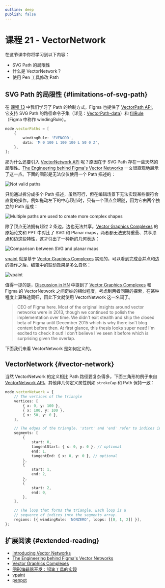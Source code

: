 ```yaml
---
outline: deep
publish: false
---
```


# 课程 21 - VectorNetwork

在这节课中你将学习到以下内容：

-   SVG Path 的局限性
-   什么是 VectorNetwork？
-   使用 Pen 工具修改 Path

## SVG Path 的局限性 {#limitations-of-svg-path}

在 [课程 13] 中我们学习了 Path 的绘制方式。Figma 也提供了 [VectorPath API]，它支持 SVG Path 的路径命令子集（详见：[VectorPath-data]）和 [fillRule]（Figma 中称作 windingRule）。

```ts
node.vectorPaths = [
    {
        windingRule: 'EVENODD',
        data: 'M 0 100 L 100 100 L 50 0 Z',
    },
];
```

那为什么还要引入 [VectorNetwork API] 呢？原因在于 SVG Path 存在一些天然的局限性。[The Engineering behind Figma's Vector Networks] 一文很直观地展示了这一点。下面的图形是无法仅仅使用一个 Path 描述的：

![Not valid paths](https://alexharri.com/images/posts/vector-networks/3.svg)

只能通过拆分成多个 Path 描述，虽然可行，但在编辑场景下无法实现某些很符合直觉的操作。例如拖动左下的中心顶点时，只有一个顶点会跟随，因为它由两个独立的 Path 组成：

![Multiple paths are used to create more complex shapes](https://alexharri.com/images/posts/vector-networks/4.svg)

除了顶点无法拥有超过 2 条边，边也无法共享。[Vector Graphics Complexes] 的原始论文和 PPT 中对比了 SVG 和 Planar maps，两者都无法支持重叠、共享顶点和边这些特性，这才引出了一种新的几何表达：

![Comparison between SVG and planar maps](/svg-path-vector-network-comparison.jpeg)

[vpaint] 就是基于 [Vector Graphics Complexes] 实现的，可以看到完成合并点和边的操作之后，编辑中的联动效果是多么自然：

![vpaint](https://camo.githubusercontent.com/42f888c041ecc6799e9fe2bd3c895fcd8037417188a0d1db840e0ce0701a5201/68747470733a2f2f7777772e7667632e696f2f696d616765732f676c75652d30312d332d32346670732e676966)

值得一提的是，[Discussion in HN] 中提到了 [Vector Graphics Complexes] 和 Figma 的 VectorNetwork 之间奇妙的相似程度，考虑到两者同期的探索，在某种程度上算殊途同归，因此下文就使用 VectorNetwork 这一名词了。

> CEO of Figma here. Most of the original insights around vector networks were in 2013, though we continued to polish the implementation over time. We didn't exit stealth and ship the closed beta of Figma until December 2015 which is why there isn't blog content before then.
> At first glance, this thesis looks super neat! I'm excited to check it out! I don't believe I've seen it before which is surprising given the overlap.

下面我们来看 VectorNetwork 是如何定义的。

## VectorNetwork {#vector-network}

当然 VectorNetwork 的定义相比 Path 路径要复杂得多，下面三角形的例子来自 [VectorNetwork API]。其他非几何定义属性例如 `strokeCap` 和 Path 保持一致：

```ts
node.vectorNetwork = {
    // The vertices of the triangle
    vertices: [
        { x: 0, y: 100 },
        { x: 100, y: 100 },
        { x: 50, y: 0 },
    ],

    // The edges of the triangle. 'start' and 'end' refer to indices in the vertices array.
    segments: [
        {
            start: 0,
            tangentStart: { x: 0, y: 0 }, // optional
            end: 1,
            tangentEnd: { x: 0, y: 0 }, // optional
        },
        {
            start: 1,
            end: 2,
        },
        {
            start: 2,
            end: 0,
        },
    ],

    // The loop that forms the triangle. Each loop is a
    // sequence of indices into the segments array.
    regions: [{ windingRule: 'NONZERO', loops: [[0, 1, 2]] }],
};
```

## 扩展阅读 {#extended-reading}

-   [Introducing Vector Networks]
-   [The Engineering behind Figma's Vector Networks]
-   [Vector Graphics Complexes]
-   [图形编辑器开发：钢笔工具的实现]
-   [vpaint]
-   [penpot]

[Introducing Vector Networks]: https://www.figma.com/blog/introducing-vector-networks/
[VectorNetwork API]: https://www.figma.com/plugin-docs/api/VectorNetwork/
[VectorPath API]: https://www.figma.com/plugin-docs/api/VectorPath/
[VectorPath-data]: https://www.figma.com/plugin-docs/api/properties/VectorPath-data/
[Vector Graphics Complexes]: https://www.borisdalstein.com/research/vgc/
[The Engineering behind Figma's Vector Networks]: https://alexharri.com/blog/vector-networks
[Discussion in HN]: https://news.ycombinator.com/item?id=39241825
[vpaint]: https://github.com/dalboris/vpaint
[penpot]: https://github.com/penpot/penpot
[图形编辑器开发：钢笔工具的实现]: https://zhuanlan.zhihu.com/p/694407842
[课程 13]: /zh/guide/lesson-013
[fillRule]: /zh/guide/lesson-013#fill-rule
